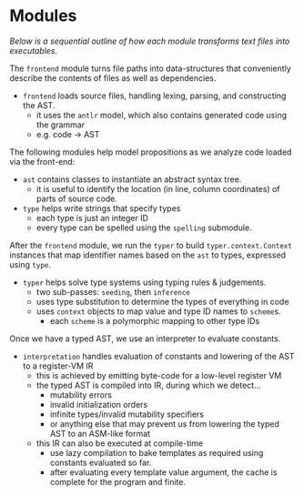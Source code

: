 # Modules

_Below is a sequential outline of how each module transforms text files into executables._

The `frontend` module turns file paths into data-structures that conveniently describe the contents of files
as well as dependencies.

- `frontend` loads source files, handling lexing, parsing, and constructing the AST.
    - it uses the `antlr` model, which also contains generated code using the grammar
    - e.g. code -> AST

The following modules help model propositions as we analyze code loaded via the front-end:

- `ast` contains classes to instantiate an abstract syntax tree.
    - it is useful to identify the location (in line, column coordinates) of parts of source code.
- `type` helps write strings that specify types
    - each type is just an integer ID
    - every type can be spelled using the `spelling` submodule.

After the `frontend` module, we run the `typer` to build `typer.context.Context` instances that
map identifier names based on the `ast` to types, expressed using `type`.

- `typer` helps solve type systems using typing rules & judgements.
    - two sub-passes: `seeding`, then `inference`
    - uses type substitution to determine the types of everything in code
    - uses `context` objects to map value and type ID names to `scheme`s.
        - each `scheme` is a polymorphic mapping to other type IDs

Once we have a typed AST, we use an interpreter to evaluate constants.

- `interpretation` handles evaluation of constants and lowering of the AST to a register-VM IR
    - this is achieved by emitting byte-code for a low-level register VM
    - the typed AST is compiled into IR, during which we detect...
        - mutability errors
        - invalid initialization orders
        - infinite types/invalid mutability specifiers
        - or anything else that may prevent us from lowering the typed AST to an ASM-like format
    - this IR can also be executed at compile-time
        - use lazy compilation to bake templates as required using constants evaluated so far.
        - after evaluating every template value argument, the cache is complete for the program and finite.
    